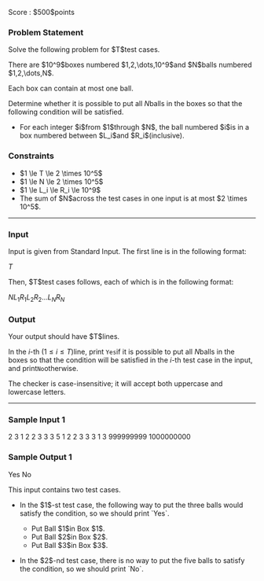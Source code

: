 
<div>

<span>

<span>

<p>
Score : $500$points
</p>

<div>

<section>

### **Problem Statement**

<p>
Solve the following problem for $T$test cases.
</p>

<p>
There are $10^9$boxes numbered $1,2,\dots,10^9$and $N$balls numbered $1,2,\dots,N$.

Each box can contain at most one ball.

Determine whether it is possible to put all $N$balls in the boxes so that the following condition will be satisfied.
</p>

<ul>

<li>
For each integer $i$from $1$through $N$, the ball numbered $i$is in a box numbered between $L_i$and $R_i$(inclusive).
</li>

</ul>

</section>

</div>

<div>

<section>

### **Constraints**

<ul>

<li>
$1 \le T \le 2 \times 10^5$
</li>

<li>
$1 \le N \le 2 \times 10^5$
</li>

<li>
$1 \le L_i \le R_i \le 10^9$
</li>

<li>
The sum of $N$across the test cases in one input is at most $2 \times 10^5$.
</li>

</ul>

</section>

</div>

---

<div>

<div>

<section>

### **Input**

<p>
Input is given from Standard Input. The first line is in the following format:
</p>

<div>

$T$
</div>

<p>
Then, $T$test cases follows, each of which is in the following format:
</p>

<div>

$N$$L_1$$R_1$$L_2$$R_2$$\dots$$L_N$$R_N$
</div>

</section>

</div>

<div>

<section>

### **Output**

<p>
Your output should have $T$lines.

In the $i$-th $(1 \le i \le T)$line, print `Yes`if it is possible to put all $N$balls in the boxes so that the condition will be satisfied in the $i$-th test case in the input, and print`No`otherwise.

The checker is case-insensitive; it will accept both uppercase and lowercase letters.
</p>

</section>

</div>

</div>

---

<div>

<section>

### **Sample Input 1**

<div>

2
3
1 2
2 3
3 3
5
1 2
2 3
3 3
1 3
999999999 1000000000

</div>

</section>

</div>

<div>

<section>

### **Sample Output 1**

<div>

Yes
No

</div>

<p>
This input contains two test cases.
</p>

<ul>

<li>

<p>
In the $1$-st test case, the following way to put the three balls would satisfy the condition, so we should print `Yes`.
</p>

<ul>

<li>
Put Ball $1$in Box $1$.
</li>

<li>
Put Ball $2$in Box $2$.
</li>

<li>
Put Ball $3$in Box $3$.
</li>

</ul>

</li>

<li>

<p>
In the $2$-nd test case, there is no way to put the five balls to satisfy the condition, so we should print `No`.
</p>

</li>

</ul>

</section>

</div>

</span>

</span>

</div>
